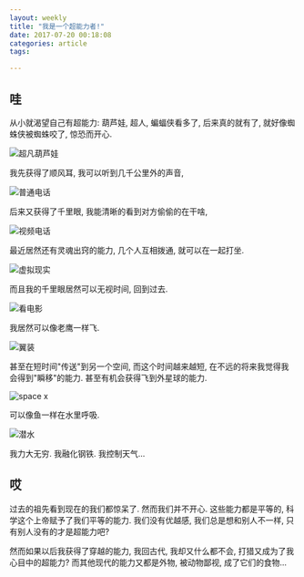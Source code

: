 ```yaml
---
layout: weekly
title: "我是一个超能力者!"
date: 2017-07-20 00:18:08
categories: article
tags:

---
```


## 哇

从小就渴望自己有超能力: 葫芦娃, 超人, 蝙蝠侠看多了, 后来真的就有了, 就好像蜘蛛侠被蜘蛛咬了, 惊恐而开心.

![超凡葫芦娃](http://upload-images.jianshu.io/upload_images/1286586-83b26a835b7cb31f.png?imageMogr2/auto-orient/strip%7CimageView2/2/w/1240)

我先获得了顺风耳, 我可以听到几千公里外的声音, 

![普通电话](http://upload-images.jianshu.io/upload_images/1286586-556dd4e8488d99ff.png?imageMogr2/auto-orient/strip%7CimageView2/2/w/1240)

后来又获得了千里眼, 我能清晰的看到对方偷偷的在干啥,

![视频电话](http://upload-images.jianshu.io/upload_images/1286586-a38625c5a8556a0f.png?imageMogr2/auto-orient/strip%7CimageView2/2/w/1240)

最近居然还有灵魂出窍的能力, 几个人互相拨通, 就可以在一起打坐.

![虚拟现实](http://upload-images.jianshu.io/upload_images/1286586-eeda7246717f6d79.png?imageMogr2/auto-orient/strip%7CimageView2/2/w/1240)

而且我的千里眼居然可以无视时间, 回到过去.

![看电影](http://upload-images.jianshu.io/upload_images/1286586-f8188cb717e9a9bc.png?imageMogr2/auto-orient/strip%7CimageView2/2/w/1240)

我居然可以像老鹰一样飞.

![翼装](http://upload-images.jianshu.io/upload_images/1286586-5ef255b77cc7ed16.png?imageMogr2/auto-orient/strip%7CimageView2/2/w/1240)

甚至在短时间"传送"到另一个空间, 而这个时间越来越短, 在不远的将来我觉得我会得到"瞬移"的能力. 甚至有机会获得飞到外星球的能力.

![space x](http://upload-images.jianshu.io/upload_images/1286586-533cb30b2117d198.png?imageMogr2/auto-orient/strip%7CimageView2/2/w/1240)

可以像鱼一样在水里呼吸.

![潜水](http://upload-images.jianshu.io/upload_images/1286586-030238cfb48ee6fd.png?imageMogr2/auto-orient/strip%7CimageView2/2/w/1240)

我力大无穷. 我融化钢铁. 我控制天气...

## 哎

过去的祖先看到现在的我们都惊呆了. 然而我们并不开心. 这些能力都是平等的, 科学这个上帝赋予了我们平等的能力. 我们没有优越感, 我们总是想和别人不一样, 只有别人没有的才是超能力吧? 

然而如果以后我获得了穿越的能力, 我回古代, 我却又什么都不会, 打猎又成为了我心目中的超能力? 而其他现代的能力又都是外物, 被动物鄙视, 成了它们的食物...

